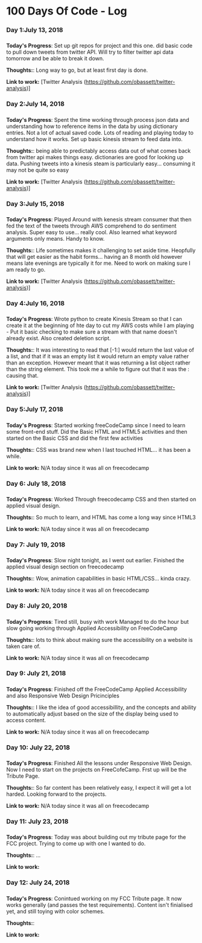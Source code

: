 # 100 Days Of Code - Log

### Day 1:July 13, 2018 
##### 

**Today's Progress**: Set up git repos for project and this one. did basic code to pull down tweets from twitter API. Will try to filter twitter api data tomorrow and be able to break it down.

**Thoughts:**: Long way to go, but at least first day is done.

**Link to work:** [Twitter Analysis (https://github.com/obassett/twitter-analysis)]

### Day 2:July 14, 2018 
##### 

**Today's Progress**: Spent the time working through process json data and understanding how to reference items in the data by using dictionary entries. Not a lot of actual saved code. Lots of reading and playing today to understand how it works. Set up basic kinesis stream to feed data into.

**Thoughts:**: being able to predictably access data out of what comes back from twitter api makes things easy. dictionaries are good for looking up data. Pushing tweets into a kinesis steam is particularly easy... consuming it may not be quite so easy

**Link to work:** [Twitter Analysis (https://github.com/obassett/twitter-analysis)]

### Day 3:July 15, 2018 
##### 

**Today's Progress**: Played Around with kenesis stream consumer that then fed the text of the tweets through AWS comprehend to do sentiment analysis. Super easy to use... really cool. Also learned what keyword arguments only means. Handy to know.

**Thoughts:**: Life sometimes makes it challenging to set aside time. Heopfully that will get easier as the habit forms... having an 8 month old however means late evenings are typically it for me. Need to work on making sure I am ready to go.

**Link to work:** [Twitter Analysis (https://github.com/obassett/twitter-analysis)]

### Day 4:July 16, 2018 
##### 

**Today's Progress**:  Wrote python to create Kinesis Stream so that I can create it at the beginning of hte day to cut my AWS costs while I am playing - Put it basic checking to make sure a stream with that name doesn't already exist. Also created deletion script.

**Thoughts:**:  It was interesting to read that [-1:] would return the last value of a list, and that if it was an empty list it would return an empty value rather than an exception. However meant that it was returning a list object rather than the string element. This took me a while to figure out that it was the : causing that. 

**Link to work:** [Twitter Analysis (https://github.com/obassett/twitter-analysis)]

### Day 5:July 17, 2018 
##### 

**Today's Progress**:  Started working freeCodeCamp since I need to learn some front-end stuff. Did the Basic HTML and HTML5 activities and then started on the Basic CSS and did the first few activities

**Thoughts:**:  CSS was brand new when I last touched HTML... it has been a while.

**Link to work:** N/A today since it was all on freecodecamp

### Day 6: July 18, 2018 
##### 

**Today's Progress**:  Worked Through freecodecamp CSS and then started on applied visual design.

**Thoughts:**:  So much to learn, and HTML has come a long way since HTML3

**Link to work:** N/A today since it was all on freecodecamp

### Day 7: July 19, 2018 
##### 

**Today's Progress**:  Slow night tonight, as I went out earlier. Finished the applied visual design section on freecodecamp

**Thoughts:**:  Wow, animation capabilities in basic HTML/CSS... kinda crazy.

**Link to work:** N/A today since it was all on freecodecamp

### Day 8: July 20, 2018 
##### 

**Today's Progress**:  Tired still, busy with work Managed to do the hour but slow going working through Applied Accessibility on FreeCodeCamp

**Thoughts:**:  lots to think about making sure the accessibility on a website is taken care of. 

**Link to work:** N/A today since it was all on freecodecamp

### Day 9: July 21, 2018 
##### 

**Today's Progress**:  Finished off the FreeCodeCamp Applied Accessibility and also Responsive Web Design Pricinciples

**Thoughts:**:  I like the idea of good accessibillity, and the concepts and ability to automatically adjust based on the size of the display being used to access content.

**Link to work:** N/A today since it was all on freecodecamp

### Day 10: July 22, 2018 
##### 

**Today's Progress**:  Finished All the lessons under Responsive Web Design. Now I need to start on the projects on FreeCofeCamp. Frst up will be the Tribute Page.

**Thoughts:**:  So far content has been relatively easy, I expect it will get a lot harded. Looking forward to the projects.

**Link to work:** N/A today since it was all on freecodecamp

### Day 11: July 23, 2018 
##### 

**Today's Progress**:  Today was about building out my tribute page for the FCC project. Trying to come up with one I wanted to do.

**Thoughts:**:   ...

**Link to work:** 

### Day 12: July 24, 2018 
##### 

**Today's Progress**:  Conintued working on my FCC Tribute page. It now works generally (and passes the test requirements). Content isn't finialised yet, and still toying with color schemes. 

**Thoughts:**:   

**Link to work:** 